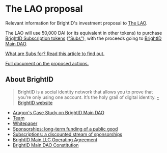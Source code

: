 # The LAO proposal
Relevant information for BrightID's investment proposal to [The LAO](https://www.thelao.io/).

The LAO will use 50,000 DAI (or its equivalent in other tokens) to purchase [BrightID Subscription tokens](https://www.brightid.org/sponsorships) (["Subs"](https://etherscan.io/token/0x61CEAc48136d6782DBD83c09f51E23514D12470a)), with the proceeds going to [BrightID Main DAO](https://aragon.org/studies/brightid).

[What are Subs for? Read this article to find out.](https://medium.com/brightid/what-value-do-subscriptions-subs-have-for-applications-49b7602aa228)

[Full document on the proposed actions.](actions.md)

## About BrightID

>BrightID is a social identity network that allows you to prove that you’re only using one account. It’s the holy grail of digital identity. [-BrightID website](https://www.brightid.org)

* [Aragon's Case Study on BrightID Main DAO](https://aragon.org/studies/brightid)
* [Team](https://docs.google.com/document/d/10NcbUhkIEnljNlnTMjuJZZr34p8tjbbQzo_8L_BTtVM)
* [Whitepaper](https://www.brightid.org/whitepaper)
* [Sponsorships: long-term funding of a public good](https://medium.com/brightid/brightid-sponsorships-5327a8d39f1e)
* [Subscriptions: a discounted stream of sponsorships](https://www.brightid.org/sponsorships)
* [BrightID Main LLC Operating Agreement](https://drive.google.com/file/d/1WT04CNV_VnKUHMSNzwFQALnaDNYvWP5g/view?ts=5e626b79)
* [BrightID Main DAO Constitution](https://github.com/BrightID/BrightID-Constitution/blob/master/README.md)
